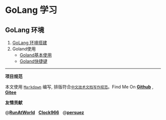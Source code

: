 # GoLang 学习

## GoLang 环境

1. [GoLang 环境搭建](./env.md)
2. Goland使用
    * [Goland基本使用](./GoLandUsage.md)
    * [Goland快捷键](./GoLandShortCuts.md)



----------------------------------------

**项目规范**

本文使用 [`Markdown`](https://www.markdownguide.org/basic-syntax) 编写, 排版符合[`中文技术文档写作规范`](https://github.com/hbulpf/document-style-guide)。Find Me On [**Github**](https://github.com/hbulpf/ServerOps) , [**Gitee**](https://gitee.com/sifangcloud/ServerOps)

**友情贡献**

@[**RunAtWorld**](http://www.github.com/RunAtWorld)  &nbsp;  [**Clock966**](https://github.com/Clock966)  &nbsp;  @[**persuez**](https://github.com/persuez)
